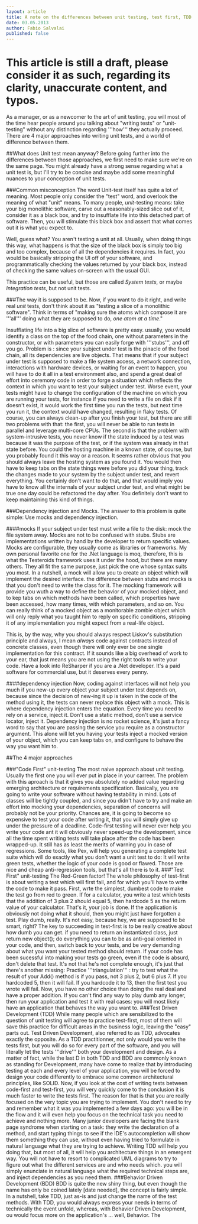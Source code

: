 ```yaml
---
layout: article
title: A note on the differences between unit testing, test first, TDD and BDD
date: 03.05.2013
author: Fabio Salvalai
published: false
---
```

# This article is still a draft, please consider it as such, regarding its clarity, unaccurate content, and typos.

As a manager, or as a newcomer to the art of unit testing, you will most of the time hear people around you talking about "writing tests" or "unit-testing" without any distinction regarding '''how''' they actually proceed. There are 4 major approaches into writing unit tests, and a world of difference between them.


##What does Unit test mean anyway?
Before going further into the differences between those approaches, we first need to make sure we're on the same page. You might already have a strong sense regarding what a unit test is, but I'll try to be concise and maybe add some meaningful nuances to your conception of unit tests.

###Common misconception
The word Unit-test itself has quite a lot of meaning. Most people only consider the "test" word, and overlook the meaning of what "unit" means.
To many people, *unit*-testing means: take your big monolithic software, carve out a reasonably-sized slice out of it, consider it as a black box, and try to insufflate life into this detached part of software. Then, you will stimulate this black box and assert that what comes out it is what you expect to.

Well, guess what? You aren't testing a unit at all. Usually, when doing things this way, what happens is that the size of the black box is simply too big and too complex, because of all the dependencies it requires. In fact, you would be basically stripping the UI off of your software, and programmatically checking the values returned by your black box, instead of checking the same values on-screen with the usual GUI.

This practice can be useful, but those are called *System tests*, or maybe *Integration tests*, but not unit tests.

###The way it is supposed to be.
Now, if you want to do it right, and write real *unit* tests, don't think about it as "testing a slice of a monolithic software". Think in terms of "making sure the atoms which compose it are '''all''' doing what they are supposed to do, *one atom at a time*."

Insufflating life into a big slice of software is pretty easy. usually, you would identify a class on the top of the food chain, one without parameters in the constructor, or with parameters you can easily forge with '''stubs''', and off you go. Problem is : since your subject under test is the pinacle of the food chain, all its dependencies are live objects. That means that if your subject under test is supposed to make a file system access, a network connection, interactions with hardware devices, or waiting for an event to happen, you will have to do it all in a test environment also, and spend a great deal of effort into ceremony code in order to forge a situation which reflects the context in which you want to test your subject under test. Worse event, your tests might have to change the configuration of the machine on which you are running your tests, for instance if you need to write a file on disk if it doesn't exist, it would work the first time you run the tests, but next time you run it, the context would have changed, resulting in flaky tests. Of course, you can always clean-up after you finish your test, but there are still two problems with that: the first, you will never be able to run tests in parallel and leverage multi-core CPUs. The second is that the problem with system-intrusive tests, you never know if the state induced by a test was because it was the purpose of the test, or if the system was already in that state before. You could the hosting machine in a known state, of course, but you probably found it this way or a reason. It seems rather obvious that you should always leave the hosting system as you found it. You would then have to keep tabs on the state things were before you did your thing, track the changes made to your system by the subject under test, and revert everything. You certainly don't want to do that, and that would imply you have to know all the internals of your subject under test, and what might be true one day could be refactored the day after. You definitely don't want to keep maintaining this kind of things.

###Dependency injection and Mocks.
The answer to this problem is quite simple: Use mocks and dependency injection.

####mocks
If your subject under test must write a file to the disk: mock the file system away.
Mocks are not to be confused with stubs. Stubs are implementations written by hand by the developer to return specific values. 
Mocks are configurable, they usually come as libraries or frameworks. My own personal favorite one for the .Net language is moq, therefore, this is what the Testeroids framework uses it under the hood, but there are many others. They all fit the same purpose, just pick the one whose syntax suits you most.
In a nutshell, a mock will allow you to create an object which will implement the desired interface. the difference between stubs and mocks is that you don't need to write the class for it. The mocking framework will provide you wuth a way to define the behavior of your mocked object, and to kep tabs on which methods have been called, which properties have been accessed, how many times, with which parameters, and so on. You can really think of a mocked object as a monitorable zombie object which will only reply what you taught him to reply on specific conditions, stripping it of any implementation you might expect from a real-life object.

This is, by the way, why you should always respect Liskov's substitution principle and always, I mean *always* code against contracts instead of concrete classes, even though there will only ever be one single implementation for this contract. If it sounds like a big overhead of work to your ear, that just means you are not using the right tools to write your code. Have a look into ReSharper if you are a .Net developer. It's a paid software for commercial use, but it deserves every penny.

####dependency injection
Now, coding against interfaces will not help you much if you new-up every object your subject under test depends on, because since the decision of new-ing it up is taken in the code of the method using it, the tests can never replace this object with a mock. This is where dependency injection enters the equation.
Every time you need to rely on a service, inject it. Don't use a static method, don't use a service locator, inject it.
Dependency injection is no rocket science, it's just a fancy word to say that you are passing the service you require as a constructor argument. This alone will let you having your tests inject a mocked version of your object, which you can keep tabs on, and configure to behave the way you want him to.

##The 4 major approaches

###"Code First" unit-testing
The most naive approach about unit testing. Usually the first one you will ever put in place in your carreer. The problem with this aproach is that it gives you absolutely no added value regarding emerging architecture or requirements specification. Basically, you are going to write your software without having testability in mind. Lots of classes will be tightly coupled, and since you didn't have to try and make an effort into mocking your dependencies, separation of concerns will probably not be your priority. Chances are, it is going to become so expensive to test your code after writing it, that you will simply give up under the pressure of a deadline. Code-first testing will never ever help you write your code ant it will obviously never speed-up the development, since all the time spent writing tests will take place after the code has been wrapped-up. It still has as least the merits of warning you in case of regressions. Some tools, like Pex, will help you generating a complete test suite which will do exactly what you don't want a unit test to do: It will write green tests, whether the logic of your code is good or flawed. Those are nice and cheap anti-regression tools, but that's all there is to it.
###"Test First" unit-testing
The Red-Green factor! The whole philosophy of test-first is about writing a test which will first fail, and for which you'll have to write the code to make it pass.
First, wrte the simplest, dumbest code to make the test go from red to green. If for a calculator, you write a test which tests that the addition of 3 plus 2 should equal 5, then hardcode 5 as the return value of your calculator. That's it, your job is done. If the application is obviously not doing what it should, then you might just have forgotten a test. Play dumb, really. It's not easy, because hey, we are supposed to be smart, right? The key to succeeding in test-first is to be really creative about how dumb you can get. if you need to return an instantiated class, just return new object(); do everything you can to be as anti-goal oriented in your code, and then, switch back to your tests, and be very demanding about what you want your tested method should return. If your code has been sucessful into making your tests go green, even if the code is absurd, don't delete that test. It's not that he's not complete enough, it's just that there's another missing: Practice '''triangulation''' : try to test what the result of your Add() method is if you pass, not 3 plus 2, but 6 plus 7. If you hardcoded 5, then it will fail. If you hardcode it to 13, then the first test you wrote will fail. Now, you have no other choice than doing the real deal and have a proper addition. If you can't find any way to play dumb any longer, then run your application and test it with real cases: you will most likely have an application that behaves the way you want to.
###Test Driven Development (TDD)
While many people which are sensibilized to the question of unit testing will agree to practice test-first, most of them will save this practice for difficult areas in the business logic, leaving the "easy" parts out. Test Driven Development, also referred to as TDD, advocates exactly the opposite. As a TDD practitionner, not only would you write the tests first, but you will do so for every part of the software, and you will literally let the tests '''drive''' both your development and design. As a matter of fact, while the last D in both TDD and BDD are commonly known as standing for Development, many have come to realize that by introducing testing at each and every level of your application, you will be forced to design your code differently to embrace some common architectural principles, like SOLID. 
Now, if you look at the cost of writing tests between code-first and test-first, you will very quickly come to the conclusion it is much faster to write the tests first. The reason for that is that you are really focused on the very topic you are trying to implement. You don't need to try and remember what it was you implemented a few days ago: you will be in the flow and it will even help you focus on the technical task you need to achieve and nothing more. Many junior developers are facing the blank page syndrome when starting on a task: they write the declaration of a method, and start typing things to see if the IDE's autocompletion will show them something they can use, without even having tried to formulate in natural language what they are trying to achieve. Writing TDD will help you doing that, but most of all, it will help you architecture things in an emergent way. You will not have to resort to complicated UML diagrams to try to figure out what the different services are and who needs which. you will simply enunciate in natural language what the required technical steps are, and inject dependencies as you need them.
###Behavior Driven Development (BDD)
BDD is quite the new shiny thing, but even though the name has only be coined lately [date needed], the concept is fairly simple. In a nutshell, take TDD, just as-is and just change the name of the test methods. With TDD, you would always express your needs in terms of technically the event unfold, whereas, with Behavior Driven Development, ou would focus more on the application's ... well, Behavior. The 